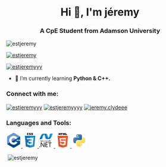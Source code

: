<h1 align="center">Hi 👋, I'm jéremy</h1>
<h3 align="center">A CpE Student from Adamson University</h3>

<p align="left"> <img src="https://komarev.com/ghpvc/?username=estjeremy&label=Profile%20views&color=0e75b6&style=flat" alt="estjeremy" /> </p>

<p align="left"> <a href="https://github.com/ryo-ma/github-profile-trophy"><img src="https://github-profile-trophy.vercel.app/?username=estjeremy" alt="estjeremy" /></a> </p>

<p align="left"> <a href="https://twitter.com/estjeremyyy" target="blank"><img src="https://img.shields.io/twitter/follow/estjeremy?logo=twitter&style=for-the-badge" alt="estjeremyyy" /></a> </p>

- 🌱 I’m currently learning **Python & C++.**

<h3 align="left">Connect with me:</h3>
<p align="left">
<a href="https://twitter.com/estjeremyyy" target="blank"><img align="center" src="https://raw.githubusercontent.com/rahuldkjain/github-profile-readme-generator/master/src/images/icons/Social/twitter.svg" alt="estjeremyyy" height="30" width="40" /></a>
<a href="https://fb.com/estjeremyyyy" target="blank"><img align="center" src="https://raw.githubusercontent.com/rahuldkjain/github-profile-readme-generator/master/src/images/icons/Social/facebook.svg" alt="estjeremyyyy" height="30" width="40" /></a>
<a href="https://instagram.com/jeremy.clydeee" target="blank"><img align="center" src="https://raw.githubusercontent.com/rahuldkjain/github-profile-readme-generator/master/src/images/icons/Social/instagram.svg" alt="jeremy.clydeee" height="30" width="40" /></a>
</p>

<h3 align="left">Languages and Tools:</h3>
<p align="left"> <a href="https://www.w3schools.com/cpp/" target="_blank" rel="noreferrer"> <img src="https://raw.githubusercontent.com/devicons/devicon/master/icons/cplusplus/cplusplus-original.svg" alt="cplusplus" width="40" height="40"/> </a> <a href="https://www.w3schools.com/css/" target="_blank" rel="noreferrer"> <img src="https://raw.githubusercontent.com/devicons/devicon/master/icons/css3/css3-original-wordmark.svg" alt="css3" width="40" height="40"/> </a> <a href="https://dotnet.microsoft.com/" target="_blank" rel="noreferrer"> <img src="https://raw.githubusercontent.com/devicons/devicon/master/icons/dot-net/dot-net-original-wordmark.svg" alt="dotnet" width="40" height="40"/> </a> <a href="https://www.w3.org/html/" target="_blank" rel="noreferrer"> <img src="https://raw.githubusercontent.com/devicons/devicon/master/icons/html5/html5-original-wordmark.svg" alt="html5" width="40" height="40"/> </a> <a href="https://www.python.org" target="_blank" rel="noreferrer"> <img src="https://raw.githubusercontent.com/devicons/devicon/master/icons/python/python-original.svg" alt="python" width="40" height="40"/> </a> </p>

<p>&nbsp;<img align="center" src="https://github-readme-stats.vercel.app/api?username=estjeremy&show_icons=true&locale=en" alt="estjeremy" /></p>

